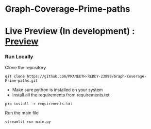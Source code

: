 # Graph-Coverage-Prime-paths

# Live Preview (In development) : [Preview](https://graph-coverage-prime-paths.streamlit.app/)

### Run Locally

Clone the repository

```
git clone https://github.com/PRANEETH-REDDY-23899/Graph-Coverage-Prime-paths.git

```
- Make sure python is installed on your system
- Install all the requirements from requirements.txt

```
pip install -r requirements.txt

```
Run the main file
```
streamlit run main.py

```

